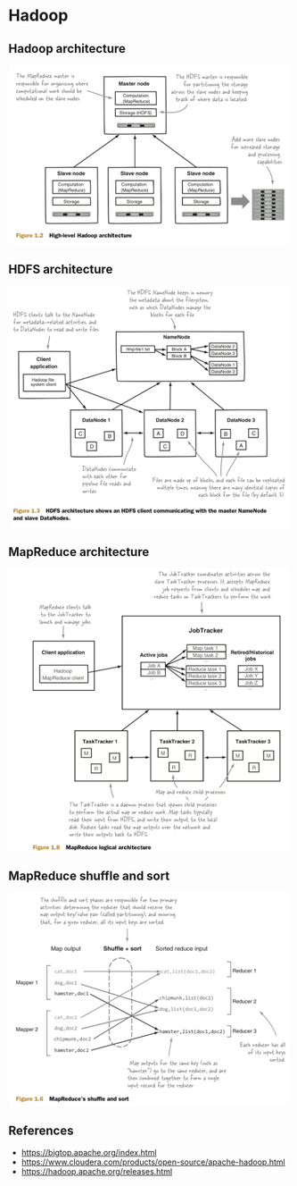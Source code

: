# Hadoop

## Hadoop architecture

<p float="left">
	<img src="./pix/hadoop-architecture.png" width="700" />
</p>

## HDFS architecture

<p float="left">
	<img src="./pix/hdfs-architecture.png" width="700" />
</p>

## MapReduce architecture

<p float="left">
	<img src="./pix/map-reduce-architecture.png" width="700" />
</p>

## MapReduce shuffle and sort

<p float="left">
	<img src="./pix/map-reduce-shuffle-and-sort.png" width="700" />
</p>

## References
* https://bigtop.apache.org/index.html
* https://www.cloudera.com/products/open-source/apache-hadoop.html
* https://hadoop.apache.org/releases.html
